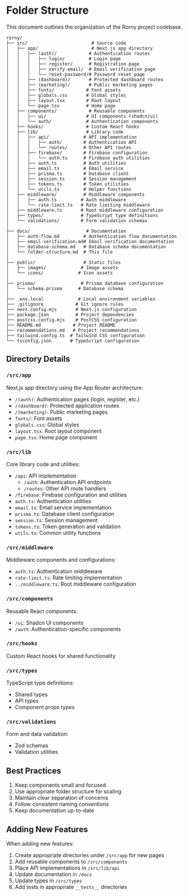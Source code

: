# Folder Structure

This document outlines the organization of the Rorny project codebase.

```
rorny/
├── src/                        # Source code
│   ├── app/                    # Next.js app directory
│   │   ├── (auth)/            # Authentication routes
│   │   │   ├── login/         # Login page
│   │   │   ├── register/      # Registration page
│   │   │   ├── verify-email/  # Email verification page
│   │   │   └── reset-password/# Password reset page
│   │   ├── (dashboard)/       # Protected dashboard routes
│   │   ├── (marketing)/       # Public marketing pages
│   │   ├── fonts/            # Font assets
│   │   ├── globals.css       # Global styles
│   │   ├── layout.tsx        # Root layout
│   │   └── page.tsx          # Home page
│   ├── components/            # Reusable components
│   │   ├── ui/               # UI components (shadcn/ui)
│   │   └── auth/             # Authentication components
│   ├── hooks/                # Custom React hooks
│   ├── lib/                  # Library code
│   │   ├── api/             # API implementation
│   │   │   ├── auth/        # Authentication API
│   │   │   └── routes/      # Other API routes
│   │   ├── firebase/        # Firebase configuration
│   │   │   └── auth.ts      # Firebase auth utilities
│   │   ├── auth.ts          # Auth utilities
│   │   ├── email.ts         # Email service
│   │   ├── prisma.ts        # Database client
│   │   ├── session.ts       # Session management
│   │   ├── tokens.ts        # Token utilities
│   │   └── utils.ts         # Helper functions
│   ├── middleware/          # Middleware components
│   │   ├── auth.ts         # Auth middleware
│   │   └── rate-limit.ts   # Rate limiting middleware
│   ├── middleware.ts       # Root middleware configuration
│   ├── types/              # TypeScript type definitions
│   └── validations/        # Form validation schemas
│
├── docs/                     # Documentation
│   ├── auth-flow.md         # Authentication flow documentation
│   ├── email-verification.md# Email verification documentation
│   ├── database-schema.md   # Database schema documentation
│   └── folder-structure.md  # This file
│
├── public/                  # Static files
│   ├── images/             # Image assets
│   └── icons/             # Icon assets
│
├── prisma/                 # Prisma database configuration
│   └── schema.prisma      # Database schema
│
├── .env.local             # Local environment variables
├── .gitignore            # Git ignore rules
├── next.config.mjs       # Next.js configuration
├── package.json          # Project dependencies
├── postcss.config.mjs    # PostCSS configuration
├── README.md            # Project README
├── recommendations.md   # Project recommendations
├── tailwind.config.ts  # Tailwind CSS configuration
└── tsconfig.json       # TypeScript configuration
```

## Directory Details

### `/src/app`
Next.js app directory using the App Router architecture:
- `/(auth)`: Authentication pages (login, register, etc.)
- `/(dashboard)`: Protected application routes
- `/(marketing)`: Public marketing pages
- `fonts/`: Font assets
- `globals.css`: Global styles
- `layout.tsx`: Root layout component
- `page.tsx`: Home page component

### `/src/lib`
Core library code and utilities:
- `/api`: API implementation
  - `/auth`: Authentication API endpoints
  - `/routes`: Other API route handlers
- `/firebase`: Firebase configuration and utilities
- `auth.ts`: Authentication utilities
- `email.ts`: Email service implementation
- `prisma.ts`: Database client configuration
- `session.ts`: Session management
- `tokens.ts`: Token generation and validation
- `utils.ts`: Common utility functions

### `/src/middleware`
Middleware components and configurations:
- `auth.ts`: Authentication middleware
- `rate-limit.ts`: Rate limiting implementation
- `../middleware.ts`: Root middleware configuration

### `/src/components`
Reusable React components:
- `/ui`: Shadcn UI components
- `/auth`: Authentication-specific components

### `/src/hooks`
Custom React hooks for shared functionality

### `/src/types`
TypeScript type definitions:
- Shared types
- API types
- Component props types

### `/src/validations`
Form and data validation:
- Zod schemas
- Validation utilities

## Best Practices

1. Keep components small and focused
2. Use appropriate folder structure for scaling
3. Maintain clear separation of concerns
4. Follow consistent naming conventions
5. Keep documentation up-to-date

## Adding New Features

When adding new features:
1. Create appropriate directories under `/src/app` for new pages
2. Add reusable components to `/src/components`
3. Place API implementations in `/src/lib/api`
4. Update documentation in `/docs`
5. Update types in `/src/types`
6. Add tests in appropriate `__tests__` directories
